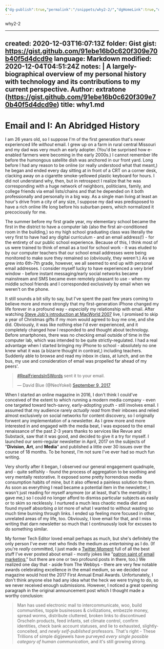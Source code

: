 ```yaml
---
{"dg-publish":true,"permalink":"/snippets/why2-2/","dgHomeLink":true,"dgPassFrontmatter":false}
---
```


why2-2

---
created: 2020-12-03T16:07:13Z
folder: Gist
gist: https://gist.github.com/91ebe16b0c620f309e70b40f5d4dcd9e
language: Markdown
modified: 2020-12-04T04:51:24Z
notes: |
    A largely-biographical overview of my personal history with technology and its contributions to my current perspective.
    Author: extratone (https://gist.github.com/91ebe16b0c620f309e70b40f5d4dcd9e)
title: why1.md
---

# Email and I: An Abridged History

I am 26 years old, so I suppose I'm of the first generation that's never experienced life *without* email. I grew up on a farm in rural central Missouri and my dad was very much an early adopter. (You'd be surprised how e-enabled farmers were becoming in the early 2000s.) I cannot remember life before the humongous satellite dish was anchored in our front yard. Long before I had any reason to be online (or really understood what that meant,) he began and ended every day sitting at in front of a CRT on a corner desk, clacking away on a cigarette smoke-yellowed plastic keyboard for hours. I did not understand why, then, but in retrospect I realize that he was corresponding with a huge network of neighbors, politicians, family, and college friends via email lists/chains and that he depended on it both professionally and personally in a big way. As a single man living at least an hour's drive from a city of any size, I suppose my dad was predisposed to have a rich online life long before his suburban peers, which normalized it precociously for me.

The summer before my first grade year, my elementary school became the first in the district to have a computer lab (also the first air-conditioned room in the building,) so my high school graduating class was literally the very first to have had any digital curriculum - and an email address(!) - for the entirety of our public school experience. Because of this, I think most of us were trained to think of email as a tool for school work - it was eluded to by our computer teachers that our school email addresses were being monitored to make sure they remained so (obviously, they weren't.) As we grew into 6th-7th grade, however, we all seemed to end up with personal email addresses. I consider myself lucky to have experienced a very brief window - before instant messaging/early social networks became mainstream and SMS became even remotely pleasant to use - when my middle school friends and I corresponded exclusively by email when we weren't on the phone.

It still sounds a bit silly to say, but I've spent the past few years coming to believe more and more strongly that my first-generation iPhone changed my life forever in a profound way - *especially* my relationship with email. After watching [Steve Job's introduction at MacWorld 2007](https://www.howtogeek.com/674796/how-to-archive-or-delete-a-facebook-group/) live, I promised to skip a year of Christmas gifts if my mom would agreed to buy me one, and she did. Obviously, it was like nothing else I'd ever experienced, and it completely changed how I responded to and thought about technology. Before smartphones, there was no checking email outside of time in the computer lab, which was intended to be quite strictly-regulated. I had a real advantage when I started bringing my iPhone to school - absolutely no one knew what it was (a bizarre thought in contrast,) including teachers. Suddenly able to browse and read my inbox in class, at lunch, and on the bus, my use and consideration of email was propelled far ahead of my peers'.

<blockquote class="twitter-tweet tw-align-center"><p lang="en" dir="ltr"><a href="https://twitter.com/hashtag/RealFriendsIn5Words?src=hash&amp;ref_src=twsrc%5Etfw">#RealFriendsIn5Words</a> sent it to your email.</p>&mdash; David Blue (@NeoYokel) <a href="https://twitter.com/NeoYokel/status/906468410976079872?ref_src=twsrc%5Etfw">September 9, 2017</a></blockquote> <script async src="https://platform.twitter.com/widgets.js" charset="utf-8"></script>

When I started an online magazine in 2016, I don't think I could've conceived of the extent to which running a modern media company - even one targeted toward tech-savvy, early-adopting youth - still involves email. I assumed that my audience rarely *actually read* from their inboxes and relied almost exclusively on social networks for content discovery, so I originally forwent any implementation of a newsletter. As I grew more and more interested in and engaged with the media beat, I was exposed to the email renaissance of the past 2-3 years thanks to services like Revue and Substack, saw that it was good, and decided to give it a try for myself. I launched our semi-regular newsletter in April, 2017 on the subjects of "**Division**, **Art**, and **Media**" and published a little over 30 issues over the course of 18 months. To be honest, I'm not sure I've ever had so much fun writing. 

Very shortly after it began, I observed our general engagement quadruple, and - quite selfishly - found the process of aggregation to be soothing and very mentally restorative. It exposed some pretty horrendous media consumption habits of mine, but it also offered a painless solution to them. As soon as everything I read became a potential item in the newsletter, I wasn't just reading for myself anymore (or at least, that's the mentality it gave me,) so I could no longer afford to dismiss particular subjects as easily or to skim so recklessly. I nurtured a much less chaotic media diet and found myself absorbing *a lot* more of what I wanted to without wasting so much time burning through links. I ended up feeling more focused in other, unrelated areas of my life, too. Obviously, I love email for that, and I miss writing that darn newsletter so much that I continuously look for excuses to do something similar.

My former Tech Editor loved email perhaps as much, but she's definitely the only person I've ever met who finds the medium as *entertaining* as I do. (If you're *really* committed, I just made a [Twitter Moment](https://twitter.com/i/events/1272514574420500481?s=13) full of all the best stuff I've ever posted about email - mostly jokes like "[patron saint of email marketing](https://twitter.com/NeoYokel/status/921352650788130822)," but there are one or two profound posts in there, too.) We realized one day that - aside from The Webbys - there are very few notable awards celebrating excellence in the email medium, so we decided our magazine would host the 2017 First Annual Email Awards. Unfortunately, I don't think anyone else had any idea what the heck we were trying to do, so we never received enough submissions. However, I noticed a great opening paragraph in the original announcement post which I thought made a worthy conclusion:

> Man has used electronic mail to intercommunicate, woo, build communities, topple businesses & civilizations, embezzle money, spread worms, distribute cluttered, broken links to discontinued Orscheln products, feed infants, set climate control, confirm identities, check bank account statuses, and lie to exhausted, slightly-conceited, and *newly self-published* professors. That's right - These Trillions of simple digijewels have purveyed *every single possible category of human communication*, and it's still growing strong.